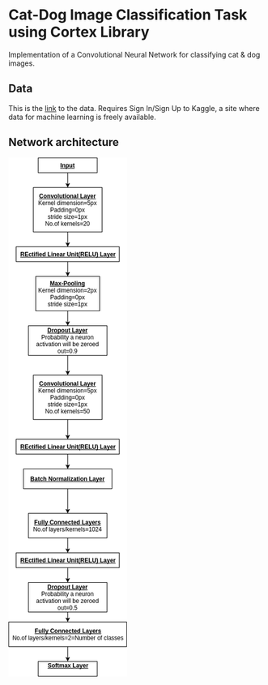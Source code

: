 # Cat-Dog Image Classification Task using Cortex Library

Implementation of a Convolutional Neural Network for classifying cat & dog images.

## Data
This is the [link](https://www.kaggle.com/c/dogs-vs-cats-redux-kernels-edition/data) to the data. Requires Sign In/Sign Up to Kaggle, a site where data for machine learning is freely available.
## Network architecture
![alt text](https://github.com/Tapojit/cortex-CNN-cats-dogs-demo/blob/master/CNN.png)
